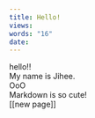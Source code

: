 ```yaml
---
title: Hello!
views: 
words: "16"
date:
---
```

hello!! </br>
My name is Jihee. </br>
OoO</br>
Markdown is so cute! </br>
[[new page]]